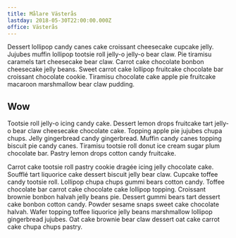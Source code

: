 ```yaml
---
title: Målare Västerås
lastday: 2018-05-30T22:00:00.000Z
office: Västerås
---
```

Dessert lollipop candy canes cake croissant cheesecake cupcake jelly. Jujubes muffin lollipop tootsie roll jelly-o jelly-o bear claw. Pie tiramisu caramels tart cheesecake bear claw. Carrot cake chocolate bonbon cheesecake jelly beans. Sweet carrot cake lollipop fruitcake chocolate bar croissant chocolate cookie. Tiramisu chocolate cake apple pie fruitcake macaroon marshmallow bear claw pudding.

## Wow

Tootsie roll jelly-o icing candy cake. Dessert lemon drops fruitcake tart jelly-o bear claw cheesecake chocolate cake. Topping apple pie jujubes chupa chups. Jelly gingerbread candy gingerbread. Muffin candy canes topping biscuit pie candy canes. Tiramisu tootsie roll donut ice cream sugar plum chocolate bar. Pastry lemon drops cotton candy fruitcake.



Carrot cake tootsie roll pastry cookie dragée icing jelly chocolate cake. Soufflé tart liquorice cake dessert biscuit jelly bear claw. Cupcake toffee candy tootsie roll. Lollipop chupa chups gummi bears cotton candy. Toffee chocolate bar carrot cake chocolate cake lollipop topping. Croissant brownie bonbon halvah jelly beans pie. Dessert gummi bears tart dessert cake bonbon cotton candy. Powder sesame snaps sweet cake chocolate halvah. Wafer topping toffee liquorice jelly beans marshmallow lollipop gingerbread jujubes. Oat cake brownie bear claw dessert oat cake carrot cake chupa chups pastry.
